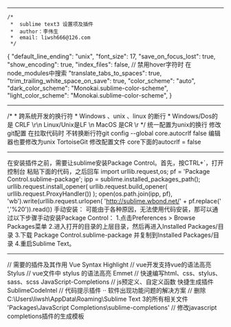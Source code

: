 ****************************************************************************************************
    /*
     *  sublime text3 设置项及插件
     * 	author：李伟生
     * 	email: liwsh666@126.com
     */
{
    "default_line_ending": "unix",
    "font_size": 17,
    "save_on_focus_lost": true,
    "show_encoding": true,
    "index_files": false, // 禁用hover字符时 在node_modules中搜索
    "translate_tabs_to_spaces": true,
    "trim_trailing_white_space_on_save": true,
    "color_scheme": "auto",
    "dark_color_scheme": "Monokai.sublime-color-scheme",
    "light_color_scheme": "Monokai.sublime-color-scheme",
}

****************************************************************************************************
   /*
    *  跨系统开发的换行符
    *  Windows 、unix 、linux 的断行
    *  Windows/Dos的是 CRLF \r\n  Linux/Unix是LF \n    MacOS 是CR \r
    */
       统一配置为unix的换行
       修改git配置 在拉取代码时 不转换断行符git config --global core.autocrlf false
       编辑器也要修改为unix
       TortoiseGit 修改配置文件 core下面的autocrlf = false
****************************************************************************************************
   在安装插件之前，需要让sublime安装Package Control。首先，按CTRL+`，打开控制台     粘贴下面的代码，之后回车
   import urllib.request,os; pf = 'Package Control.sublime-package'; ipp = sublime.installed_packages_path(); urllib.request.install_opener( urllib.request.build_opener( urllib.request.ProxyHandler()) ); open(os.path.join(ipp, pf), 'wb').write(urllib.request.urlopen( 'http://sublime.wbond.net/' + pf.replace(' ','%20')).read())
   手动安装：
   可能由于各种原因，无法使用代码安装，那可以通过以下步骤手动安装Package Control：
   1.点击Preferences > Browse Packages菜单
   2.进入打开的目录的上层目录，然后再进入Installed Packages/目录
   3.下载 Package Control.sublime-package 并复制到Installed Packages/目录
   4.重启Sublime Text。
****************************************************************************************************
   // 需要的插件及其作用
   Vue Syntax Highlight // vue开发支持vue的语法高亮
   Stylus // vue文件中 stylus 的语法高亮
   Emmet // 快速编写html、css、stylus、sass、scss
   JavaScript-Completions // js预定义、自定义函数 快捷生成插件
   SublimeCodeIntel // 代码提示插件
   ··
   软件出现功能问题的解决方案 //  删除 C:\Users\liwsh\AppData\Roaming\Sublime Text 3的所有相关文件
   'Packages\JavaScript Completions\sublime-completions' // 修改javascript completions插件的生成模板